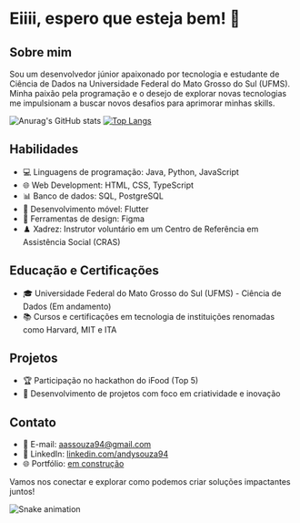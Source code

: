 # Eiiii, espero que esteja bem! 👋

## Sobre mim
Sou um desenvolvedor júnior apaixonado por tecnologia e estudante de Ciência de Dados na Universidade Federal do Mato Grosso do Sul (UFMS). Minha paixão pela programação e o desejo de explorar novas tecnologias me impulsionam a buscar novos desafios para aprimorar minhas skills.


![Anurag's GitHub stats](https://github-readme-stats.vercel.app/api?username=soares-a&show_icons=true&theme=dracula)
[![Top Langs](https://github-readme-stats.vercel.app/api/top-langs/?username=soares-a&theme=dracula)](https://github.com/anuraghazra/github-readme-stats)
## Habilidades

- 💻 Linguagens de programação: Java, Python, JavaScript
- 🌐 Web Development: HTML, CSS, TypeScript
- 📊 Banco de dados: SQL, PostgreSQL
- 📱 Desenvolvimento móvel: Flutter
- 🎨 Ferramentas de design: Figma
- ♟️ Xadrez: Instrutor voluntário em um Centro de Referência em Assistência Social (CRAS)

## Educação e Certificações

- 🎓 Universidade Federal do Mato Grosso do Sul (UFMS) - Ciência de Dados (Em andamento)
- 📚 Cursos e certificações em tecnologia de instituições renomadas como Harvard, MIT e ITA

## Projetos

- 🏆 Participação no hackathon do iFood (Top 5)
- 🎨 Desenvolvimento de projetos com foco em criatividade e inovação

## Contato

- 📧 E-mail: [aassouza94@gmail.com](mailto:seuemail@gmail.com)
- 💼 LinkedIn: [linkedin.com/andysouza94](https://www.linkedin.com/in/andysouza94)
- 🌐 Portfólio: [em construção](https://www.seuportfolio.com)

Vamos nos conectar e explorar como podemos criar soluções impactantes juntos!

![Snake animation](https://github.com/{{soares-a}}/{{soares-a}}/blob/output/github-contribution-grid-snake.svg)
